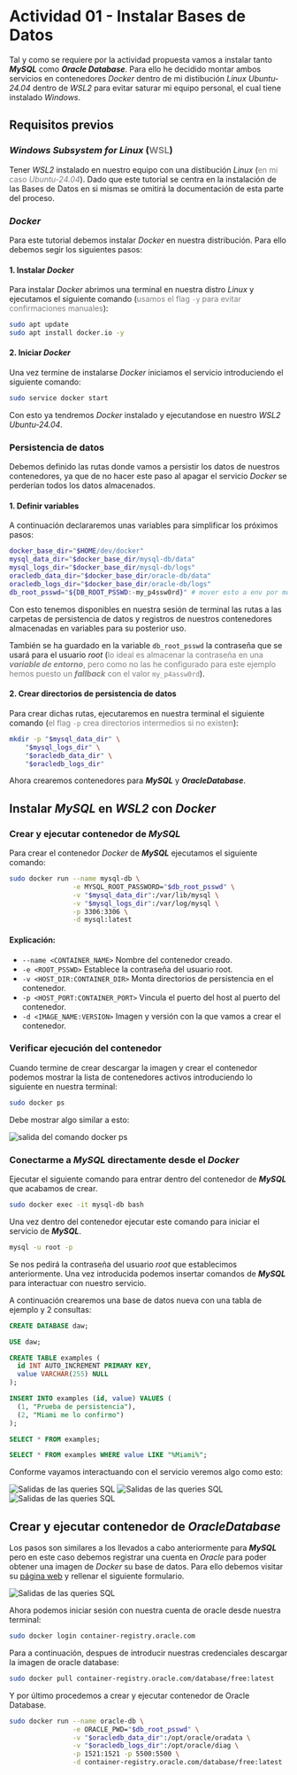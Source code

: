 # Actividad 01 - Instalar Bases de Datos

Tal y como se requiere por la actividad propuesta vamos a instalar tanto ***MySQL*** como ***Oracle Database***. Para ello he decidido montar ambos servicios en contenedores _Docker_ dentro de mi distibución _Linux Ubuntu-24.04_ dentro de _WSL2_ para evitar saturar mi equipo personal, el cual tiene instalado _Windows_.

## Requisitos previos

### _Windows Subsystem for Linux_ (<span style="color:gray">WSL</span>)

Tener _WSL2_ instalado en nuestro equipo con una distibución _Linux_ (<span style="color:gray">en mi caso _Ubuntu-24.04_</span>). Dado que este tutorial se centra en la instalación de las Bases de Datos en si mismas se omitirá la documentación de esta parte del proceso.

### _Docker_

Para este tutorial debemos instalar _Docker_ en nuestra distribución. Para ello debemos segir los siguientes pasos:

#### 1. Instalar _Docker_

Para instalar _Docker_ abrimos una terminal en nuestra distro _Linux_ y ejecutamos el siguiente comando (<span style="color:gray">usamos el flag `-y` para evitar confirmaciones manuales</span>):

```bash
sudo apt update
sudo apt install docker.io -y
```

#### 2. Iniciar _Docker_

Una vez termine de instalarse _Docker_ iniciamos el servicio introduciendo el siguiente comando:

```bash
sudo service docker start
```
Con esto ya tendremos _Docker_ instalado y ejecutandose en nuestro _WSL2 Ubuntu-24.04_. 

### Persistencia de datos

Debemos definido las rutas donde vamos a persistir los datos de nuestros contenedores, ya que de no hacer este paso al apagar el servicio _Docker_ se perderían todos los datos almacenados.

#### 1. Definir variables

A continuación declararemos unas variables para simplificar los próximos pasos:

```bash
docker_base_dir="$HOME/dev/docker"
mysql_data_dir="$docker_base_dir/mysql-db/data"
mysql_logs_dir="$docker_base_dir/mysql-db/logs"
oracledb_data_dir="$docker_base_dir/oracle-db/data"
oracledb_logs_dir="$docker_base_dir/oracle-db/logs"
db_root_psswd="${DB_ROOT_PSSWD:-my_p4ssw0rd}" # mover esto a env por motivos de seguridad
```

Con esto tenemos disponibles en nuestra sesión de terminal las rutas a las carpetas de persistencia de datos y registros de nuestros contenedores almacenadas en variables para su posterior uso.

También se ha guardado en la variable `db_root_psswd` la contraseña que se usará para el usuario _root_ (<span style="color:gray">lo ideal es almacenar la contraseña en una **_variable de entorno_**, pero como no las he configurado para este ejemplo hemos puesto un **_fallback_** con el valor `my_p4assw0rd`</span>).

#### 2. Crear directorios de persistencia de datos

Para crear dichas rutas, ejecutaremos en nuestra terminal el siguiente comando (<span style="color:gray">el flag `-p` crea directorios intermedios si no existen</span>):

```bash
mkdir -p "$mysql_data_dir" \
    "$mysql_logs_dir" \
    "$oracledb_data_dir" \
    "$oracledb_logs_dir"
```

Ahora crearemos contenedores para **_MySQL_** y **_OracleDatabase_**.

## Instalar **_MySQL_** en _WSL2_ con _Docker_


### Crear y ejecutar contenedor de ***MySQL***

Para crear el contenedor _Docker_ de **_MySQL_** ejecutamos el siguiente comando:

```bash
sudo docker run --name mysql-db \
                -e MYSQL_ROOT_PASSWORD="$db_root_psswd" \
                -v "$mysql_data_dir":/var/lib/mysql \
                -v "$mysql_logs_dir":/var/log/mysql \
                -p 3306:3306 \
                -d mysql:latest
```
#### Explicación:

- `--name <CONTAINER_NAME>` Nombre del contenedor creado.
- `-e <ROOT_PSSWD>` Establece la contraseña del usuario root.
- `-v <HOST_DIR:CONTAINER_DIR>` Monta directorios de persistencia en el contenedor.
- `-p <HOST_PORT:CONTAINER_PORT>` Vincula el puerto del host al puerto del contenedor.
- `-d <IMAGE_NAME:VERSION>` Imagen y versión con la que vamos a crear el contenedor.

### Verificar ejecución del contenedor

Cuando termine de crear descargar la imagen y crear el contenedor podemos mostrar la lista de contenedores activos introduciendo lo siguiente en nuestra terminal:

```bash
sudo docker ps
```

Debe mostrar algo similar a esto:

<img src="docker_ps.png" alt="salida del comando docker ps">

### Conectarme a ***MySQL*** directamente desde el _Docker_

Ejecutar el siguiente comando para entrar dentro del contenedor de **_MySQL_** que acabamos de crear.

```bash
sudo docker exec -it mysql-db bash
```

Una vez dentro del contenedor ejecutar este comando para iniciar el servicio de **_MySQL_**.

```bash
mysql -u root -p
```

Se nos pedirá la contraseña del usuario _root_ que establecimos anteriormente. Una vez introducida podemos insertar comandos de ***MySQL*** para interactuar con nuestro servicio.

A continuación crearemos una base de datos nueva con una tabla de ejemplo y 2 consultas:

```sql
CREATE DATABASE daw;

USE daw;

CREATE TABLE examples (
  id INT AUTO_INCREMENT PRIMARY KEY,
  value VARCHAR(255) NULL
);

INSERT INTO examples (id, value) VALUES (
  (1, "Prueba de persistencia"),
  (2, "Miami me lo confirmo")
);

SELECT * FROM examples;

SELECT * FROM examples WHERE value LIKE "%Miami%";
```

Conforme vayamos interactuando con el servicio veremos algo como esto:

<!-- <img src="mysql-daw.png" alt="Salidas de las queries SQL"> -->
<img src="mysql-daw-insert.png" alt="Salidas de las queries SQL">
<img src="mysql-daw-select.png" alt="Salidas de las queries SQL">
<img src="mysql-daw-select_where.png" alt="Salidas de las queries SQL">

## Crear y ejecutar contenedor de **_OracleDatabase_**

Los pasos son similares a los llevados a cabo anteriormente para **_MySQL_** pero en este caso debemos registrar una cuenta en _Oracle_ para poder obtener una imagen de _Docker_ su base de datos. Para ello debemos visitar su [página web]() y rellenar el siguiente formulario.

<img src="crear-cuenta-oracle.png" alt="Salidas de las queries SQL">

Ahora podemos iniciar sesión con nuestra cuenta de oracle desde nuestra terminal:

```bash
sudo docker login container-registry.oracle.com
```

Para a continuación, despues de introducir nuestras credenciales descargar la imagen de oracle database:

```bash
sudo docker pull container-registry.oracle.com/database/free:latest
```
Y por último procedemos a crear y ejecutar contenedor de Oracle Database.

```bash
sudo docker run --name oracle-db \
                -e ORACLE_PWD="$db_root_psswd" \
                -v "$oracledb_data_dir":/opt/oracle/oradata \
                -v "$oracledb_logs_dir":/opt/oracle/diag \
                -p 1521:1521 -p 5500:5500 \
                -d container-registry.oracle.com/database/free:latest
```